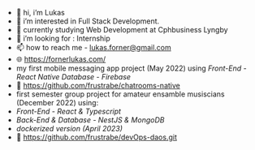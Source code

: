 - 👋 hi, i’m Lukas
- 👀 i’m interested in Full Stack Development.
- 🌱 currently studying Web Development at Cphbusiness Lyngby
- 💞️ i’m looking for : Internship
- 📫 how to reach me - lukas.forner@gmail.com
- 🌐 https://fornerlukas.com/
-    my first mobile messaging app project (May 2022) using 
     *Front-End - React Native*
     *Database - Firebase*
- 🔗 https://github.com/frustrabe/chatrooms-native
-    first semester group project for amateur ensamble musiscians (December 2022) using:
-    *Front-End - React & Typescript*
-    *Back-End & Database - NestJS & MongoDB*
-    *dockerized version (April 2023)*
- 🔗 https://github.com/frustrabe/devOps-daos.git
<!---
frustrabe/frustrabe is a ✨ special ✨ repository because its `README.md` (this file) appears on your GitHub profile.
You can click the Preview link to take a look at your changes.
--->

